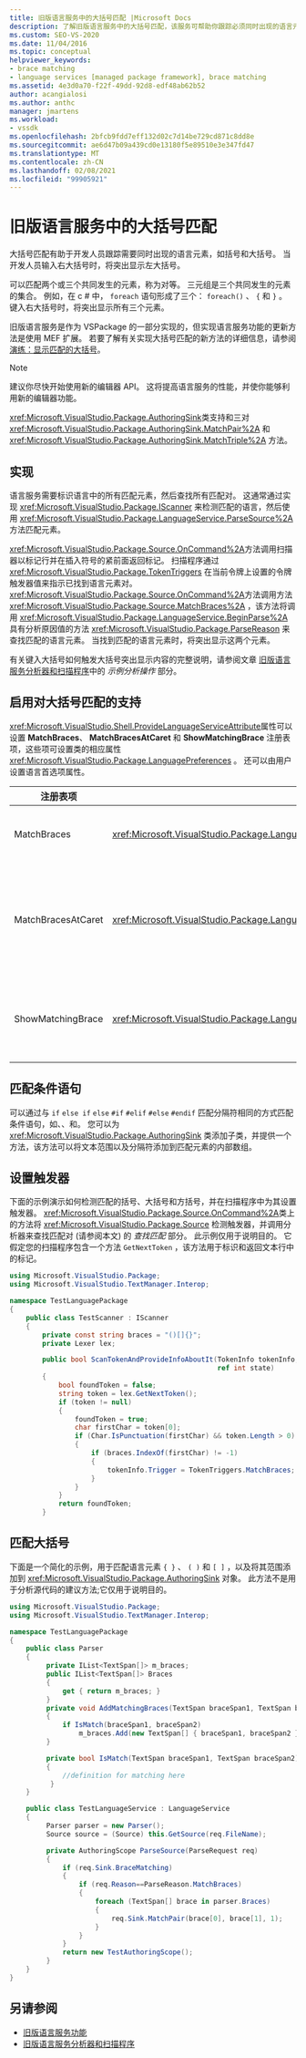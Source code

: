 ```yaml
---
title: 旧版语言服务中的大括号匹配 |Microsoft Docs
description: 了解旧版语言服务中的大括号匹配，该服务可帮助你跟踪必须同时出现的语言元素，如括号和大括号。
ms.custom: SEO-VS-2020
ms.date: 11/04/2016
ms.topic: conceptual
helpviewer_keywords:
- brace matching
- language services [managed package framework], brace matching
ms.assetid: 4e3d0a70-f22f-49dd-92d8-edf48ab62b52
author: acangialosi
ms.author: anthc
manager: jmartens
ms.workload:
- vssdk
ms.openlocfilehash: 2bfcb9fdd7eff132d02c7d14be729cd871c8dd8e
ms.sourcegitcommit: ae6d47b09a439cd0e13180f5e89510e3e347fd47
ms.translationtype: MT
ms.contentlocale: zh-CN
ms.lasthandoff: 02/08/2021
ms.locfileid: "99905921"
---
```

# <a name="brace-matching-in-a-legacy-language-service"></a>旧版语言服务中的大括号匹配
大括号匹配有助于开发人员跟踪需要同时出现的语言元素，如括号和大括号。 当开发人员输入右大括号时，将突出显示左大括号。

 可以匹配两个或三个共同发生的元素，称为对等。 三元组是三个共同发生的元素的集合。 例如，在 c # 中， `foreach` 语句形成了三个： `foreach()` 、 `{` 和 `}` 。 键入右大括号时，将突出显示所有三个元素。

 旧版语言服务是作为 VSPackage 的一部分实现的，但实现语言服务功能的更新方法是使用 MEF 扩展。 若要了解有关实现大括号匹配的新方法的详细信息，请参阅 [演练：显示匹配的大括号](../../extensibility/walkthrough-displaying-matching-braces.md)。

> [!NOTE]
> 建议你尽快开始使用新的编辑器 API。 这将提高语言服务的性能，并使你能够利用新的编辑器功能。

 <xref:Microsoft.VisualStudio.Package.AuthoringSink>类支持和三对 <xref:Microsoft.VisualStudio.Package.AuthoringSink.MatchPair%2A> 和 <xref:Microsoft.VisualStudio.Package.AuthoringSink.MatchTriple%2A> 方法。

## <a name="implementation"></a>实现
 语言服务需要标识语言中的所有匹配元素，然后查找所有匹配对。 这通常通过实现 <xref:Microsoft.VisualStudio.Package.IScanner> 来检测匹配的语言，然后使用 <xref:Microsoft.VisualStudio.Package.LanguageService.ParseSource%2A> 方法匹配元素。

 <xref:Microsoft.VisualStudio.Package.Source.OnCommand%2A>方法调用扫描器以标记行并在插入符号的紧前面返回标记。 扫描程序通过 <xref:Microsoft.VisualStudio.Package.TokenTriggers> 在当前令牌上设置的令牌触发器值来指示已找到语言元素对。 <xref:Microsoft.VisualStudio.Package.Source.OnCommand%2A>方法调用方法 <xref:Microsoft.VisualStudio.Package.Source.MatchBraces%2A> ，该方法将调用 <xref:Microsoft.VisualStudio.Package.LanguageService.BeginParse%2A> 具有分析原因值的方法 <xref:Microsoft.VisualStudio.Package.ParseReason> 来查找匹配的语言元素。 当找到匹配的语言元素时，将突出显示这两个元素。

 有关键入大括号如何触发大括号突出显示内容的完整说明，请参阅文章 [旧版语言服务分析器和扫描程序](../../extensibility/internals/legacy-language-service-parser-and-scanner.md)中的 *示例分析操作* 部分。

## <a name="enable-support-for-brace-matching"></a>启用对大括号匹配的支持
 <xref:Microsoft.VisualStudio.Shell.ProvideLanguageServiceAttribute>属性可以设置 **MatchBraces**、 **MatchBracesAtCaret** 和 **ShowMatchingBrace** 注册表项，这些项可设置类的相应属性 <xref:Microsoft.VisualStudio.Package.LanguagePreferences> 。 还可以由用户设置语言首选项属性。

|注册表项|属性|说明|
|--------------------|--------------|-----------------|
|MatchBraces|<xref:Microsoft.VisualStudio.Package.LanguagePreferences.EnableMatchBraces%2A>|启用大括号匹配。|
|MatchBracesAtCaret|<xref:Microsoft.VisualStudio.Package.LanguagePreferences.EnableMatchBracesAtCaret%2A>|启用与插入符号移动的大括号匹配。|
|ShowMatchingBrace|<xref:Microsoft.VisualStudio.Package.LanguagePreferences.EnableShowMatchingBrace%2A>|突出显示匹配的大括号。|

## <a name="match-conditional-statements"></a>匹配条件语句
 可以通过与 `if` `else if` `else` `#if` `#elif` `#else` `#endif` 匹配分隔符相同的方式匹配条件语句，如、、和。 您可以为 <xref:Microsoft.VisualStudio.Package.AuthoringSink> 类添加子类，并提供一个方法，该方法可以将文本范围以及分隔符添加到匹配元素的内部数组。

## <a name="set-the-trigger"></a>设置触发器
 下面的示例演示如何检测匹配的括号、大括号和方括号，并在扫描程序中为其设置触发器。 <xref:Microsoft.VisualStudio.Package.Source.OnCommand%2A>类上的方法将 <xref:Microsoft.VisualStudio.Package.Source> 检测触发器，并调用分析器来查找匹配对 (请参阅本文) 的 *查找匹配* 部分。 此示例仅用于说明目的。 它假定您的扫描程序包含一个方法 `GetNextToken` ，该方法用于标识和返回文本行中的标记。

```csharp
using Microsoft.VisualStudio.Package;
using Microsoft.VisualStudio.TextManager.Interop;

namespace TestLanguagePackage
{
    public class TestScanner : IScanner
    {
        private const string braces = "()[]{}";
        private Lexer lex;

        public bool ScanTokenAndProvideInfoAboutIt(TokenInfo tokenInfo,
                                                   ref int state)
        {
            bool foundToken = false;
            string token = lex.GetNextToken();
            if (token != null)
            {
                foundToken = true;
                char firstChar = token[0];
                if (Char.IsPunctuation(firstChar) && token.Length > 0)
                {
                    if (braces.IndexOf(firstChar) != -1)
                    {
                        tokenInfo.Trigger = TokenTriggers.MatchBraces;
                    }
                }
            }
            return foundToken;
        }
```

## <a name="match-the-braces"></a>匹配大括号
 下面是一个简化的示例，用于匹配语言元素 `{ }` 、 `( )` 和 `[ ]` ，以及将其范围添加到 <xref:Microsoft.VisualStudio.Package.AuthoringSink> 对象。 此方法不是用于分析源代码的建议方法;它仅用于说明目的。

```csharp
using Microsoft.VisualStudio.Package;
using Microsoft.VisualStudio.TextManager.Interop;

namespace TestLanguagePackage
{
    public class Parser
    {
         private IList<TextSpan[]> m_braces;
         public IList<TextSpan[]> Braces
         {
             get { return m_braces; }
         }
         private void AddMatchingBraces(TextSpan braceSpan1, TextSpan braceSpan2)
         {
             if IsMatch(braceSpan1, braceSpan2)
                 m_braces.Add(new TextSpan[] { braceSpan1, braceSpan2 });
         }

         private bool IsMatch(TextSpan braceSpan1, TextSpan braceSpan2)
         {
             //definition for matching here
          }
    }

    public class TestLanguageService : LanguageService
    {
         Parser parser = new Parser();
         Source source = (Source) this.GetSource(req.FileName);

         private AuthoringScope ParseSource(ParseRequest req)
         {
             if (req.Sink.BraceMatching)
             {
                 if (req.Reason==ParseReason.MatchBraces)
                 {
                     foreach (TextSpan[] brace in parser.Braces)
                     {
                         req.Sink.MatchPair(brace[0], brace[1], 1);
                     }
                 }
             }
             return new TestAuthoringScope();
         }
    }
}
```

## <a name="see-also"></a>另请参阅
- [旧版语言服务功能](../../extensibility/internals/legacy-language-service-features1.md)
- [旧版语言服务分析器和扫描程序](../../extensibility/internals/legacy-language-service-parser-and-scanner.md)
